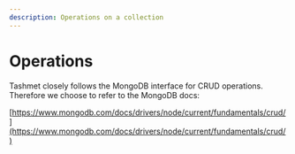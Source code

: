 ```yaml
---
description: Operations on a collection
---
```


# Operations

Tashmet closely follows the MongoDB interface for CRUD operations. Therefore we choose to refer to the MongoDB docs:

[https://www.mongodb.com/docs/drivers/node/current/fundamentals/crud/](https://www.mongodb.com/docs/drivers/node/current/fundamentals/crud/)

